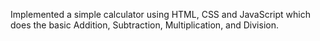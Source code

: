 Implemented a simple calculator using HTML, CSS and JavaScript which does the basic Addition, Subtraction, Multiplication, and Division.
